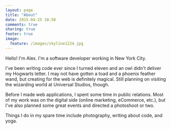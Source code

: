 ```yaml
---
layout: page
title: "About"
date: 2015-04-25 18:50
comments: true
sharing: true
footer: true
image:
  feature: /images/skyline1224.jpg
---
```

Hello! I'm Alex. I'm a software developer working in New York City.

I've been writing code ever since I turned eleven and an owl didn't deliver my Hogwarts letter. I may not have gotten a toad and a phoenix feather wand, but creating for the web is definitely magical. Still planning on visiting the wizarding world at Universal Studios, though.

Before I made web applications, I spent some time in public relations. Most of my work was on the digital side (online marketing, eCommerce, etc.), but I've also planned some great events and directed a photoshoot or two.

Things I do in my spare time include photography, writing about code, and yoga.
